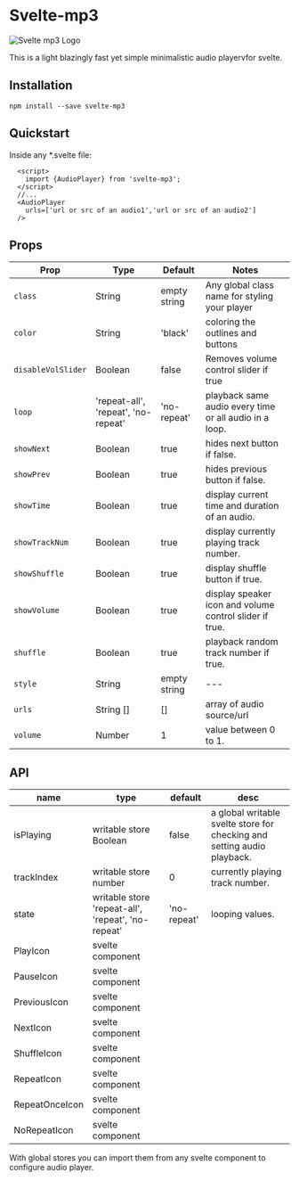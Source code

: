 # Svelte-mp3

<img src="./docs/Logo.png" alt="Svelte mp3 Logo" />

This is a light blazingly fast yet simple minimalistic audio playervfor svelte.

## Installation
    npm install --save svelte-mp3

## Quickstart
Inside any *.svelte file:
  ```svelte
    <script>
      import {AudioPlayer} from 'svelte-mp3';
    </script>
    //...
    <AudioPlayer 
      urls=['url or src of an audio1','url or src of an audio2']
    />
  ```
  
  ## Props
  Prop | Type | Default | Notes
--- | --- | --- | ---
`class` | String | empty string | Any global class name for styling your player
`color` | String | 'black' | coloring the outlines and buttons
`disableVolSlider`  | Boolean | false | Removes volume control slider if true 
`loop`  | 'repeat-all', 'repeat', 'no-repeat' | 'no-repeat' | playback same audio every time or all audio in a loop.
`showNext`  | Boolean | true  | hides next button if false.
`showPrev`  | Boolean | true  | hides previous button if false.
`showTime`  | Boolean | true  | display current time and duration of an audio.
`showTrackNum`  | Boolean | true  | display currently playing track number.
`showShuffle` | Boolean | true  | display shuffle button if true.
`showVolume`  | Boolean | true  | display speaker icon and volume control slider if true.
`shuffle` | Boolean | true  | playback random track number if true.
`style` |  String | empty string  | ---
`urls`  | String [] | []  | array of audio source/url
`volume`  | Number  | 1 | value between 0 to 1.

## API
name  | type |  default | desc  |
--- | --- | --- | --- |
isPlaying| writable store Boolean  | false | a global writable svelte store for checking and setting audio playback.
trackIndex |  writable store number | 0 | currently playing track number.
state | writable store  'repeat-all', 'repeat', 'no-repeat' | 'no-repeat' | looping values.
PlayIcon  | svelte component |   |    | 
  PauseIcon | svelte component |   |    |
PreviousIcon  | svelte component |   |    |
NextIcon  | svelte component |   |    |
ShuffleIcon | svelte component |   |    |
RepeatIcon  | svelte component |   |    |
RepeatOnceIcon  | svelte component |   |    |
NoRepeatIcon | svelte component |   |    |

With global stores you can import them from any svelte component to configure audio player.